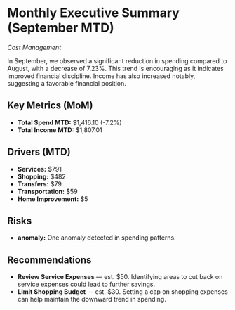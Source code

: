 # Monthly Executive Summary (September MTD)
*Cost Management*

In September, we observed a significant reduction in spending compared to August, with a decrease of 7.23%. This trend is encouraging as it indicates improved financial discipline. Income has also increased notably, suggesting a favorable financial position.

## Key Metrics (MoM)
- **Total Spend MTD:** $1,416.10 (-7.2%)
- **Total Income MTD:** $1,807.01

## Drivers (MTD)
- **Services:** $791
- **Shopping:** $482
- **Transfers:** $79
- **Transportation:** $59
- **Home Improvement:** $5

## Risks
- **anomaly:** One anomaly detected in spending patterns.

## Recommendations
- **Review Service Expenses** — est. $50. Identifying areas to cut back on service expenses could lead to further savings.
- **Limit Shopping Budget** — est. $30. Setting a cap on shopping expenses can help maintain the downward trend in spending.
